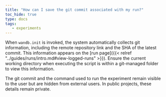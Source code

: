 ```yaml
---
title: "How can I save the git commit associated with my run?"
toc_hide: true
type: docs
tags:
   - experiments
---
```

When `wandb.init` is invoked, the system automatically collects git information, including the remote repository link and the SHA of the latest commit. This information appears on the [run page]({{< relref "../guides/runs/intro.md#view-logged-runs" >}}). Ensure the current working directory when executing the script is within a git-managed folder to view this information.

The git commit and the command used to run the experiment remain visible to the user but are hidden from external users. In public projects, these details remain private.